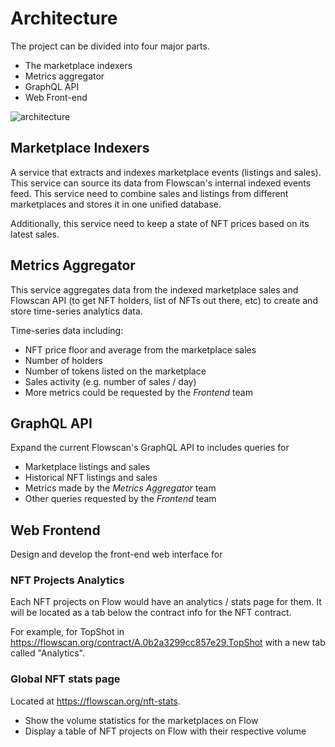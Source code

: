 # Architecture

The project can be divided into four major parts. 
- The marketplace indexers
- Metrics aggregator
- GraphQL API
- Web Front-end

![architecture](https://user-images.githubusercontent.com/16462328/148936955-27750a3a-f075-4402-bcd3-2abfab3aca93.png)

## Marketplace Indexers
A service that extracts and indexes marketplace events (listings and sales). This service can source its data from Flowscan's internal indexed events feed. This service need to combine sales and listings from different marketplaces and stores it in one unified database.

Additionally, this service need to keep a state of NFT prices based on its latest sales.

## Metrics Aggregator
This service aggregates data from the indexed marketplace sales and Flowscan API (to get NFT holders, list of NFTs out there, etc) to create and store time-series analytics data.

Time-series data including:
- NFT price floor and average from the marketplace sales
- Number of holders
- Number of tokens listed on the marketplace
- Sales activity (e.g. number of sales / day)
- More metrics could be requested by the *Frontend* team

## GraphQL API
Expand the current Flowscan's GraphQL API to includes queries for
- Marketplace listings and sales
- Historical NFT listings and sales
- Metrics made by the *Metrics Aggregator* team 
- Other queries requested by the *Frontend* team

## Web Frontend
Design and develop the front-end web interface for

### NFT Projects Analytics 
Each NFT projects on Flow would have an analytics / stats page for them. It will be located as a tab below the contract info for the NFT contract. 

For example, for TopShot in https://flowscan.org/contract/A.0b2a3299cc857e29.TopShot with a new tab called "Analytics". 

### Global NFT stats page

Located at https://flowscan.org/nft-stats. 

- Show the volume statistics for the marketplaces on Flow
- Display a table of NFT projects on Flow with their respective volume 